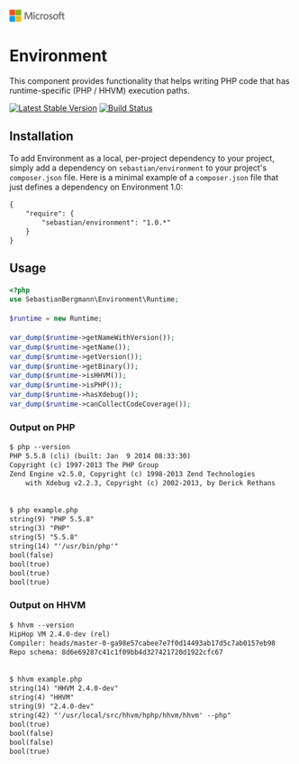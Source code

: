 ![](./media/solutions-microsoft-logo-small.png)
# Environment

This component provides functionality that helps writing PHP code that has runtime-specific (PHP / HHVM) execution paths.

[![Latest Stable Version](https://poser.pugx.org/sebastian/environment/v/stable.png)](https://packagist.org/packages/sebastian/environment)
[![Build Status](https://travis-ci.org/sebastianbergmann/environment.png?branch=master)](https://travis-ci.org/sebastianbergmann/environment)

## Installation

To add Environment as a local, per-project dependency to your project, simply add a dependency on `sebastian/environment` to your project's `composer.json` file. Here is a minimal example of a `composer.json` file that just defines a dependency on Environment 1.0:

    {
        "require": {
            "sebastian/environment": "1.0.*"
        }
    }

## Usage

```php
<?php
use SebastianBergmann\Environment\Runtime;

$runtime = new Runtime;

var_dump($runtime->getNameWithVersion());
var_dump($runtime->getName());
var_dump($runtime->getVersion());
var_dump($runtime->getBinary());
var_dump($runtime->isHHVM());
var_dump($runtime->isPHP());
var_dump($runtime->hasXdebug());
var_dump($runtime->canCollectCodeCoverage());
```

### Output on PHP

    $ php --version
    PHP 5.5.8 (cli) (built: Jan  9 2014 08:33:30)
    Copyright (c) 1997-2013 The PHP Group
    Zend Engine v2.5.0, Copyright (c) 1998-2013 Zend Technologies
        with Xdebug v2.2.3, Copyright (c) 2002-2013, by Derick Rethans


    $ php example.php
    string(9) "PHP 5.5.8"
    string(3) "PHP"
    string(5) "5.5.8"
    string(14) "'/usr/bin/php'"
    bool(false)
    bool(true)
    bool(true)
    bool(true)

### Output on HHVM

    $ hhvm --version
    HipHop VM 2.4.0-dev (rel)
    Compiler: heads/master-0-ga98e57cabee7e7f0d14493ab17d5c7ab0157eb98
    Repo schema: 8d6e69287c41c1f09bb4d327421720d1922cfc67


    $ hhvm example.php
    string(14) "HHVM 2.4.0-dev"
    string(4) "HHVM"
    string(9) "2.4.0-dev"
    string(42) "'/usr/local/src/hhvm/hphp/hhvm/hhvm' --php"
    bool(true)
    bool(false)
    bool(false)
    bool(true)

